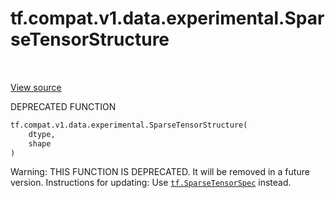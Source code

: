 <div itemscope itemtype="http://developers.google.com/ReferenceObject">
<meta itemprop="name" content="tf.compat.v1.data.experimental.SparseTensorStructure" />
<meta itemprop="path" content="Stable" />
</div>

# tf.compat.v1.data.experimental.SparseTensorStructure

<!-- Insert buttons -->

<table class="tfo-notebook-buttons tfo-api" align="left">
</table>

<a target="_blank" href="/code/stable/tensorflow/python/data/util/structure.py">View source</a>



<!-- Start diff -->
DEPRECATED FUNCTION

``` python
tf.compat.v1.data.experimental.SparseTensorStructure(
    dtype,
    shape
)
```



<!-- Placeholder for "Used in" -->

Warning: THIS FUNCTION IS DEPRECATED. It will be removed in a future version.
Instructions for updating:
Use <a href="../../../../../tf/SparseTensorSpec.md"><code>tf.SparseTensorSpec</code></a> instead.